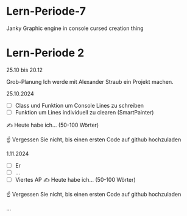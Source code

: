 # Lern-Periode-7
Janky Graphic engine in console cursed creation thing


# Lern-Periode 2
25.10 bis 20.12

Grob-Planung
Ich werde mit Alexander Straub ein Projekt machen.

25.10.2024
- [ ] Class und Funktion um Console Lines zu schreiben 
- [ ] Funktion um Lines individuell zu clearen (SmartPainter)

✍️ Heute habe ich... (50-100 Wörter)

☝️ Vergessen Sie nicht, bis einen ersten Code auf github hochzuladen

1.11.2024
- [ ] Er
- [ ] ...
- [ ] Viertes AP
✍️ Heute habe ich... (50-100 Wörter)

☝️ Vergessen Sie nicht, bis einen ersten Code auf github hochzuladen

...
